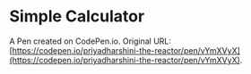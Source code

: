 # Simple Calculator

A Pen created on CodePen.io. Original URL: [https://codepen.io/priyadharshini-the-reactor/pen/vYmXVyX](https://codepen.io/priyadharshini-the-reactor/pen/vYmXVyX).


